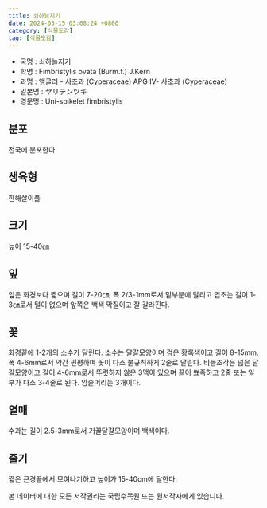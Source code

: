 ```yaml
---
title: 쇠하늘지기
date: 2024-05-15 03:08:24 +0800
category: [식물도감]
tag: [식물도감]
---
```




- 국명 : 쇠하늘지기
- 학명 : Fimbristylis ovata (Burm.f.) J.Kern
- 과명 : 앵글러 - 사초과 (Cyperaceae) APG Ⅳ- 사초과 (Cyperaceae)
- 일본명 : ヤリテンツキ
- 영문명 : Uni-spikelet fimbristylis


## 분포
전국에 분포한다.
## 생육형
한해살이풀 
## 크기
높이 15-40㎝
## 잎
잎은 화경보다 짧으며 길이 7-20㎝, 폭 2/3-1mm로서 밑부분에 달리고 엽초는 길이 1-3㎝로서 털이 없으며 앞쪽은 백색 막질이고 잘 갈라진다.
## 꽃
화경끝에 1-2개의 소수가 달린다. 소수는 달걀모양이며 검은 황록색이고 길이 8-15mm, 폭 4-6mm로서 약간 편평하며 꽃이 다소 불규칙하게 2줄로 달린다. 비늘조각은 넓은 달걀모양이고 길이 4-6mm로서 뚜렷하지 않은 3맥이 있으며 끝이 뾰족하고 2줄 또는 일부가 다소 3-4줄로 된다. 암술머리는 3개이다.
## 열매
수과는 길이 2.5-3mm로서 거꿀달걀모양이며 백색이다.
## 줄기
짧은 근경끝에서 모여나기하고 높이가 15-40cm에 달한다.






본 데이터에 대한 모든 저작권리는 국립수목원 또는 원저작자에게 있습니다.
